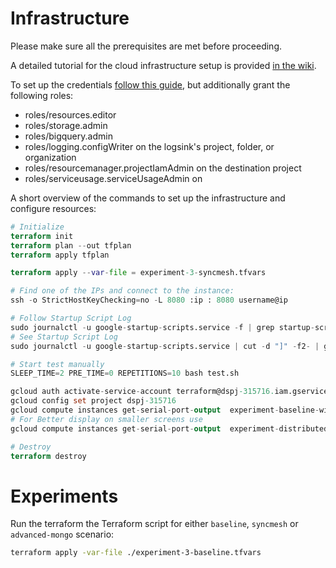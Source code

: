 # Infrastructure

Please make sure all the prerequisites are met before proceeding.

A detailed tutorial for the cloud infrastructure setup is
provided [in the wiki](https://github.com/DSPJ2021/syncmesh/wiki/Cloud-infrastructure-setup).

To set up the
credentials [follow this guide](https://learn.hashicorp.com/tutorials/terraform/google-cloud-platform-build#set-up-gcp),
but additionally grant the following roles:

- roles/resources.editor
- roles/storage.admin
- roles/bigquery.admin
- roles/logging.configWriter on the logsink's project, folder, or organization
- roles/resourcemanager.projectIamAdmin on the destination project
- roles/serviceusage.serviceUsageAdmin on

A short overview of the commands to set up the infrastructure and configure resources:

```terraform
# Initialize
terraform init
terraform plan --out tfplan
terraform apply tfplan

terraform apply --var-file = experiment-3-syncmesh.tfvars

# Find one of the IPs and connect to the instance:
ssh -o StrictHostKeyChecking=no -L 8080 :ip : 8080 username@ip

# Follow Startup Script Log
sudo journalctl -u google-startup-scripts.service -f | grep startup-script
# See Startup Script Log
sudo journalctl -u google-startup-scripts.service | cut -d "]" -f2- | grep startup-script

# Start test manually
SLEEP_TIME=2 PRE_TIME=0 REPETITIONS=10 bash test.sh

gcloud auth activate-service-account terraform@dspj-315716.iam.gserviceaccount.com --key-file = "credentials.json"
gcloud config set project dspj-315716
gcloud compute instances get-serial-port-output  experiment-baseline-with-latency-3-test-orchestrator
# For Better display on smaller screens use
gcloud compute instances get-serial-port-output  experiment-distributed-gundb-with-latency-3-test-orchestrator | cut -d "]" -f2- | grep startup-script

# Destroy
terraform destroy
```

# Experiments

Run the terraform the Terraform script for either `baseline`, `syncmesh` or `advanced-mongo` scenario:

```bash
terraform apply -var-file ./experiment-3-baseline.tfvars
```
